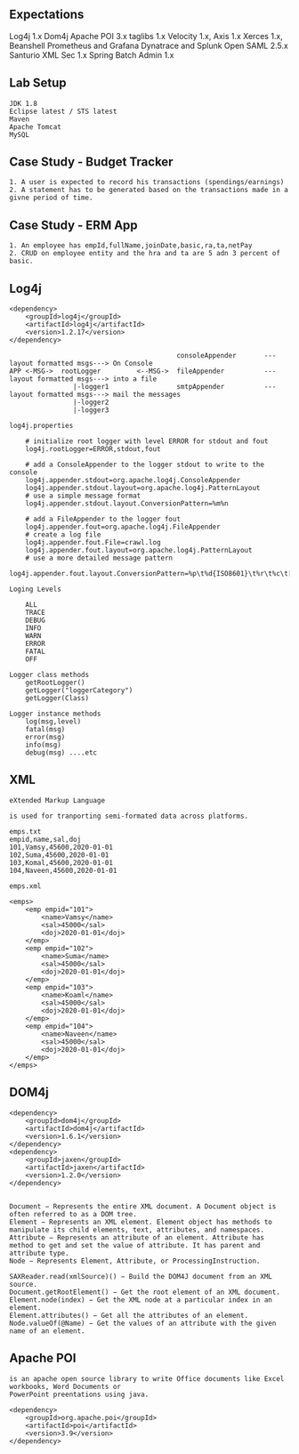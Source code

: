 Expectations
-----------------------------------
Log4j 1.x
Dom4j
Apache POI 3.x
taglibs 1.x
Velocity 1.x,
Axis 1.x
Xerces 1.x, Beanshell
Prometheus and Grafana
Dynatrace and Splunk
Open SAML 2.5.x 
Santurio XML Sec 1.x
Spring Batch Admin 1.x

Lab Setup
--------------------------------------
    JDK 1.8
    Eclipse latest / STS latest
    Maven
    Apache Tomcat
    MySQL

Case Study - Budget Tracker
--------------------------------------

    1. A user is expected to record his transactions (spendings/earnings)
    2. A statement has to be generated based on the transactions made in a givne period of time.

Case Study - ERM App
--------------------------------------

    1. An employee has empId,fullName,joinDate,basic,ra,ta,netPay
    2. CRUD on employee entity and the hra and ta are 5 adn 3 percent of basic.

Log4j
--------------------------------------

    <dependency>
        <groupId>log4j</groupId>
        <artifactId>log4j</artifactId>
        <version>1.2.17</version>
    </dependency>

                                              consoleAppender       ---layout formatted msgs---> On Console
    APP <-MSG->  rootLogger         <--MSG->  fileAppender          ---layout formatted msgs---> into a file
                    |-logger1                 smtpAppender          ---layout formatted msgs---> mail the messages
                    |-logger2
                    |-logger3

    log4j.properties

        # initialize root logger with level ERROR for stdout and fout
        log4j.rootLogger=ERROR,stdout,fout

        # add a ConsoleAppender to the logger stdout to write to the console
        log4j.appender.stdout=org.apache.log4j.ConsoleAppender
        log4j.appender.stdout.layout=org.apache.log4j.PatternLayout
        # use a simple message format
        log4j.appender.stdout.layout.ConversionPattern=%m%n

        # add a FileAppender to the logger fout
        log4j.appender.fout=org.apache.log4j.FileAppender
        # create a log file
        log4j.appender.fout.File=crawl.log
        log4j.appender.fout.layout=org.apache.log4j.PatternLayout
        # use a more detailed message pattern
        log4j.appender.fout.layout.ConversionPattern=%p\t%d{ISO8601}\t%r\t%c\t[%t]\t%m%n

    Loging Levels

        ALL
        TRACE
        DEBUG
        INFO
        WARN
        ERROR
        FATAL
        OFF
    
    Logger class methods
        getRootLogger()
        getLogger("loggerCategory")
        getLogger(Class)

    Logger instance methods
        log(msg,level)
        fatal(msg)
        error(msg)
        info(msg)
        debug(msg) ....etc


XML
--------------------------------------------------------------------------

    eXtended Markup Language

    is used for tranporting semi-formated data across platforms.

    emps.txt
    empid,name,sal,doj
    101,Vamsy,45600,2020-01-01
    102,Suma,45600,2020-01-01
    103,Komal,45600,2020-01-01
    104,Naveen,45600,2020-01-01

    emps.xml

    <emps>
        <emp empid="101">
            <name>Vamsy</name>
            <sal>45000</sal>
            <doj>2020-01-01</doj>
        </emp>
        <emp empid="102">
            <name>Suma</name>
            <sal>45000</sal>
            <doj>2020-01-01</doj>
        </emp>
        <emp empid="103">
            <name>Koaml</name>
            <sal>45000</sal>
            <doj>2020-01-01</doj>
        </emp>
        <emp empid="104">
            <name>Naveen</name>
            <sal>45000</sal>
            <doj>2020-01-01</doj>
        </emp>
    </emps>

DOM4j
--------------------------------------------------------------------------

    <dependency>
        <groupId>dom4j</groupId>
        <artifactId>dom4j</artifactId>
        <version>1.6.1</version>
    </dependency>
    <dependency>
        <groupId>jaxen</groupId>
        <artifactId>jaxen</artifactId>
        <version>1.2.0</version>
    </dependency>


    Document − Represents the entire XML document. A Document object is often referred to as a DOM tree.
    Element − Represents an XML element. Element object has methods to manipulate its child elements, text, attributes, and namespaces.
    Attribute − Represents an attribute of an element. Attribute has method to get and set the value of attribute. It has parent and attribute type.
    Node − Represents Element, Attribute, or ProcessingInstruction.

    SAXReader.read(xmlSource)() − Build the DOM4J document from an XML source.
    Document.getRootElement() − Get the root element of an XML document.
    Element.node(index) − Get the XML node at a particular index in an element.
    Element.attributes() − Get all the attributes of an element.
    Node.valueOf(@Name) − Get the values of an attribute with the given name of an element.

Apache POI
------------------------------------------------------------------------

    is an apache open source library to write Office documents like Excel workbooks, Word Documents or
    PowerPoint preentations using java.

    <dependency>  
        <groupId>org.apache.poi</groupId>  
        <artifactId>poi</artifactId>  
        <version>3.9</version>  
    </dependency>  



